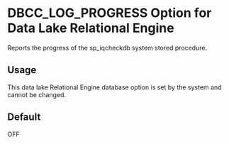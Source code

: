 <!-- loioa632b64b84f21015bbb3e62cf187525d -->

# DBCC\_LOG\_PROGRESS Option for Data Lake Relational Engine

Reports the progress of the sp\_iqcheckdb system stored procedure.



<a name="loioa632b64b84f21015bbb3e62cf187525d__section_rv2_mvs_swb"/>

## Usage

This data lake Relational Engine database option is set by the system and cannot be changed.



<a name="loioa632b64b84f21015bbb3e62cf187525d__iq_refso_460"/>

## Default

OFF

